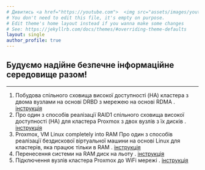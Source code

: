 ```yaml
---
# Дивитись <a href="https://youtube.com">  <img src="assets/images/youtube.jpg" width="40" height="25" width="60" target="_blank" alt="Дивитись"></a>  
# You don't need to edit this file, it's empty on purpose.
# Edit theme's home layout instead if you wanna make some changes
# See: https://jekyllrb.com/docs/themes/#overriding-theme-defaults
layout: single
author_profile: true
---
```

## Будуємо надійне безпечне інформаційне середовище разом!
---
1. Побудова спільного сховища високої доступності (HA) кластера з двома вузлами на основі DRBD з мережею на основі RDMA . [інструкція](https://vidomenko-it.github.io/blog/post-1/) 
2. Про один з способів реалізації RAID1 спільного сховища високої доступності (HA) для кластера Proxmox з двох вузлів з їх дисків . [інструкція](https://github.com/vidomenko-it/vidomenko-it.github.io/blob/main/_posts/2025-01-12-post-2.md)
3. Proxmox, VM Linux completely into RAM Про один з способів реалізації бездискової віртуальної машини на основі Linux для кластерів, яка працює тільки в RAM . [інструкція](https://vidomenko-it.github.io/blog/post-3/)
4. Перенесення системи на RAM диск на льоту . [інструкція](https://vidomenko-it.github.io/blog/post-4/)
5. Підключення вузлів кластера Proxmox до WiFi мережі . [інструкція](https://vidomenko-it.github.io/blog/post-5/)
